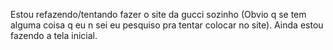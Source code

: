 Estou refazendo/tentando fazer o site da gucci sozinho (Obvio q se tem alguma coisa q eu n sei eu pesquiso pra tentar colocar no site). Ainda estou fazendo a tela inicial.